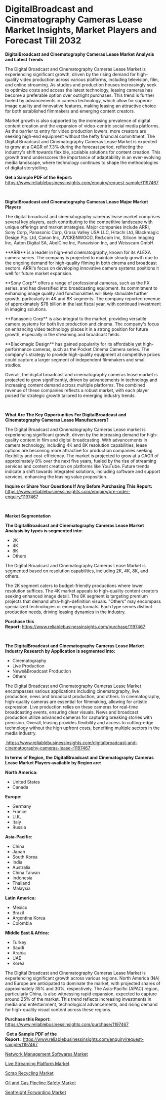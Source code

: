 <p><h1>DigitalBroadcast and Cinematography Cameras Lease Market Insights, Market Players and Forecast Till 2032</h1></p><p><strong>DigitalBroadcast and Cinematography Cameras Lease Market Analysis and Latest Trends</strong></p>
<p><p>The Digital Broadcast and Cinematography Cameras Lease Market is experiencing significant growth, driven by the rising demand for high-quality video production across various platforms, including television, film, and online streaming. As studios and production houses increasingly seek to optimize costs and access the latest technology, leasing cameras has become a preferable option over outright purchases. This trend is further fueled by advancements in camera technology, which allow for superior image quality and innovative features, making leasing an attractive choice for both established filmmakers and emerging content creators.</p><p>Market growth is also supported by the increasing prevalence of digital content creation and the expansion of video-centric social media platforms. As the barrier to entry for video production lowers, more creators are seeking high-end equipment without the hefty financial commitment. The Digital Broadcast and Cinematography Cameras Lease Market is expected to grow at a CAGR of 7.3% during the forecast period, reflecting the industry's shift towards flexible, scalable solutions for content creation. This growth trend underscores the importance of adaptability in an ever-evolving media landscape, where technology continues to shape the methodologies of digital storytelling.</p></p>
<p><strong>Get a Sample PDF of the Report:&nbsp;</strong> <a href="https://www.reliablebusinessinsights.com/enquiry/request-sample/1197467?utm_campaign=2099&utm_medium=2&utm_source=Github&utm_content=ia&utm_term=11032025&utm_id=digitalbroadcast-and-cinematography-cameras-lease">https://www.reliablebusinessinsights.com/enquiry/request-sample/1197467</a></p>
<p>&nbsp;</p>
<p><strong>DigitalBroadcast and Cinematography Cameras Lease Major Market Players</strong></p>
<p><p>The digital broadcast and cinematography cameras lease market comprises several key players, each contributing to the competitive landscape with unique offerings and market strategies. Major companies include ARRI, Sony Corp, Panasonic Corp, Grass Valley USA LLC, Hitachi Ltd, Blackmagic Design Pty. Ltd, Canon Inc, JVCKENWOOD, Red.com Inc, Silicon Imaging Inc, Aaton Digital SA, AbelCine Inc, Panavision Inc, and Weisscam GmbH.</p><p>**ARRI** is a leader in high-end cinematography, known for its ALEXA camera series. The company is projected to maintain steady growth due to the ongoing demand for high-quality filming in both cinema and broadcast sectors. ARRI's focus on developing innovative camera systems positions it well for future market expansion.</p><p>**Sony Corp** offers a range of professional cameras, such as the FX series, and has diversified into broadcasting equipment. Its commitment to enhancing image quality and functionalities will likely stimulate further growth, particularly in 4K and 8K segments. The company reported revenue of approximately $78 billion in the last fiscal year, with continued investment in imaging solutions.</p><p>**Panasonic Corp** is also integral to the market, providing versatile camera systems for both live production and cinema. The company's focus on enhancing video technology places it in a strong position for future growth, especially in the streaming and broadcast fields.</p><p>**Blackmagic Design** has gained popularity for its affordable yet high-performance cameras, such as the Pocket Cinema Camera series. The company's strategy to provide high-quality equipment at competitive prices could capture a larger segment of independent filmmakers and small studios.</p><p>Overall, the digital broadcast and cinematography cameras lease market is projected to grow significantly, driven by advancements in technology and increasing content demand across multiple platforms. The combined revenue of these companies reflects a robust market, with each player poised for strategic growth tailored to emerging industry trends.</p></p>
<p>&nbsp;</p>
<p><strong>What Are The Key Opportunities For DigitalBroadcast and Cinematography Cameras Lease Manufacturers?</strong></p>
<p><p>The Digital Broadcast and Cinematography Cameras Lease market is experiencing significant growth, driven by the increasing demand for high-quality content in film and digital broadcasting. With advancements in camera technology, including 4K and 8K resolution capabilities, lease options are becoming more attractive for production companies seeking flexibility and cost-efficiency. The market is projected to grow at a CAGR of approximately 8% over the next five years, fueled by the rise of streaming services and content creation on platforms like YouTube. Future trends indicate a shift towards integrated solutions, including software and support services, enhancing the leasing value proposition.</p></p>
<p><strong>Inquire or Share Your Questions If Any Before Purchasing This Report:</strong> <a href="https://www.reliablebusinessinsights.com/enquiry/pre-order-enquiry/1197467?utm_campaign=2099&utm_medium=2&utm_source=Github&utm_content=ia&utm_term=11032025&utm_id=digitalbroadcast-and-cinematography-cameras-lease">https://www.reliablebusinessinsights.com/enquiry/pre-order-enquiry/1197467</a></p>
<p>&nbsp;</p>
<p><strong>Market Segmentation</strong></p>
<p><strong>The DigitalBroadcast and Cinematography Cameras Lease Market Analysis by types is segmented into:</strong></p>
<p><ul><li>2K</li><li>4K</li><li>8K</li><li>Others</li></ul></p>
<p><p>The Digital Broadcast and Cinematography Cameras Lease Market is segmented based on resolution capabilities, including 2K, 4K, 8K, and others. </p><p>The 2K segment caters to budget-friendly productions where lower resolution suffices. The 4K market appeals to high-quality content creators seeking enhanced image detail. The 8K segment is targeting premium projects that demand ultra-high-definition visuals. "Others" may encompass specialized technologies or emerging formats. Each type serves distinct production needs, driving leasing dynamics in the industry.</p></p>
<p><strong>Purchase this Report:&nbsp;</strong><a href="https://www.reliablebusinessinsights.com/purchase/1197467?utm_campaign=2099&utm_medium=2&utm_source=Github&utm_content=ia&utm_term=11032025&utm_id=digitalbroadcast-and-cinematography-cameras-lease">https://www.reliablebusinessinsights.com/purchase/1197467</a></p>
<p>&nbsp;</p>
<p><strong>The DigitalBroadcast and Cinematography Cameras Lease Market Industry Research by Application is segmented into:</strong></p>
<p><ul><li>Cinematography</li><li>Live Production</li><li>News&Broadcast Production</li><li>Others</li></ul></p>
<p><p>The Digital Broadcast and Cinematography Cameras Lease Market encompasses various applications including cinematography, live production, news and broadcast production, and others. In cinematography, high-quality cameras are essential for filmmaking, allowing for artistic expression. Live production relies on these cameras for real-time broadcasting events, ensuring clear visuals. News and broadcast production utilize advanced cameras for capturing breaking stories with precision. Overall, leasing provides flexibility and access to cutting-edge technology without the high upfront costs, benefiting multiple sectors in the media industry.</p></p>
<p><a href="https://www.reliablebusinessinsights.com/digitalbroadcast-and-cinematography-cameras-lease-r1197467?utm_campaign=2099&utm_medium=2&utm_source=Github&utm_content=ia&utm_term=11032025&utm_id=digitalbroadcast-and-cinematography-cameras-lease">&nbsp;https://www.reliablebusinessinsights.com/digitalbroadcast-and-cinematography-cameras-lease-r1197467</a></p>
<p><strong>In terms of Region, the DigitalBroadcast and Cinematography Cameras Lease Market Players available by Region are:</strong></p>
<p>
    <p> <strong> North America: </strong>
        <ul>
            <li>United States</li>
            <li>Canada</li>
        </ul>
        </p> 
    <p> <strong> Europe: </strong>
        <ul>
            <li>Germany</li>
            <li>France</li>
            <li>U.K.</li>
            <li>Italy</li>
            <li>Russia</li>
        </ul>
        </p> 
    <p> <strong> Asia-Pacific: </strong>
        <ul>
            <li>China</li>
            <li>Japan</li>
            <li>South Korea</li>
            <li>India</li>
            <li>Australia</li>
            <li>China Taiwan</li>
            <li>Indonesia</li>
            <li>Thailand</li>
            <li>Malaysia</li>
        </ul>
        </p> 
    <p> <strong> Latin America: </strong>
        <ul>
            <li>Mexico</li>
            <li>Brazil</li>
            <li>Argentina Korea</li>
            <li>Colombia</li>
        </ul>
        </p> 
    <p> <strong> Middle East & Africa: </strong>
        <ul>
            <li>Turkey</li>
            <li>Saudi</li>
            <li>Arabia</li>
            <li>UAE</li>
            <li>Korea</li>
        </ul>
    </p>
    </p>
<p><p>The Digital Broadcast and Cinematography Cameras Lease Market is experiencing significant growth across various regions. North America (NA) and Europe are anticipated to dominate the market, with projected shares of approximately 35% and 30%, respectively. The Asia-Pacific (APAC) region, particularly China, is also witnessing rapid expansion, expected to capture around 25% of the market. This trend reflects increasing investments in media and entertainment, technological advancements, and rising demand for high-quality visual content across these regions.</p></p>
<p><strong>Purchase this Report: </strong><a href="https://www.reliablebusinessinsights.com/purchase/1197467?utm_campaign=2099&utm_medium=2&utm_source=Github&utm_content=ia&utm_term=11032025&utm_id=digitalbroadcast-and-cinematography-cameras-lease">https://www.reliablebusinessinsights.com/purchase/1197467</a></p>
<p>&nbsp;<strong>Get a Sample PDF of the Report:&nbsp;&nbsp;</strong><a href="https://www.reliablebusinessinsights.com/enquiry/request-sample/1197467?utm_campaign=2099&utm_medium=2&utm_source=Github&utm_content=ia&utm_term=11032025&utm_id=digitalbroadcast-and-cinematography-cameras-lease">https://www.reliablebusinessinsights.com/enquiry/request-sample/1197467</a></p>
<p><strong></strong></p>
<p><p><a href="https://github.com/luhleickov/Market-Research-Report-List-1/blob/main/network-management-softwares-market.md?utm_campaign=2099&utm_medium=2&utm_source=Github&utm_content=ia&utm_term=11032025&utm_id=digitalbroadcast-and-cinematography-cameras-lease">Network Management Softwares Market</a></p><p><a href="https://github.com/jullselai/Market-Research-Report-List-1/blob/main/live-streaming-platform-market.md?utm_campaign=2099&utm_medium=2&utm_source=Github&utm_content=ia&utm_term=11032025&utm_id=digitalbroadcast-and-cinematography-cameras-lease">Live Streaming Platform Market</a></p><p><a href="https://github.com/jaspartatin/Market-Research-Report-List-1/blob/main/scrap-recycling-market.md?utm_campaign=2099&utm_medium=2&utm_source=Github&utm_content=ia&utm_term=11032025&utm_id=digitalbroadcast-and-cinematography-cameras-lease">Scrap Recycling Market</a></p><p><a href="https://github.com/dusektwinec3/Market-Research-Report-List-1/blob/main/oil-and-gas-pipeline-safety-market.md?utm_campaign=2099&utm_medium=2&utm_source=Github&utm_content=ia&utm_term=11032025&utm_id=digitalbroadcast-and-cinematography-cameras-lease">Oil and Gas Pipeline Safety Market</a></p><p><a href="https://github.com/toghojbeinta/Market-Research-Report-List-1/blob/main/seafreight-forwarding-market.md?utm_campaign=2099&utm_medium=2&utm_source=Github&utm_content=ia&utm_term=11032025&utm_id=digitalbroadcast-and-cinematography-cameras-lease">Seafreight Forwarding Market</a></p></p>